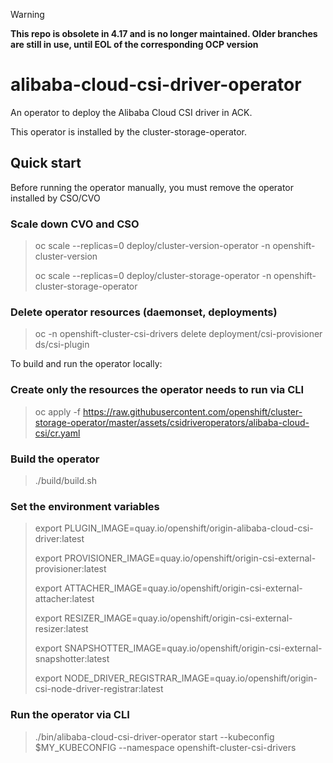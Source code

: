 > [!warning]
> **This repo is obsolete in 4.17 and is no longer maintained. Older branches are still in use, until EOL of the corresponding OCP version**

# alibaba-cloud-csi-driver-operator
An operator to deploy the Alibaba Cloud CSI driver in ACK.

This operator is installed by the cluster-storage-operator.

## Quick start
Before running the operator manually, you must remove the operator installed by CSO/CVO

### Scale down CVO and CSO
> oc scale --replicas=0 deploy/cluster-version-operator -n openshift-cluster-version
> 
> oc scale --replicas=0 deploy/cluster-storage-operator -n openshift-cluster-storage-operator

### Delete operator resources (daemonset, deployments)
> oc -n openshift-cluster-csi-drivers delete deployment/csi-provisioner ds/csi-plugin

To build and run the operator locally:
### Create only the resources the operator needs to run via CLI
> oc apply -f https://raw.githubusercontent.com/openshift/cluster-storage-operator/master/assets/csidriveroperators/alibaba-cloud-csi/cr.yaml

### Build the operator
> ./build/build.sh

### Set the environment variables
> export PLUGIN_IMAGE=quay.io/openshift/origin-alibaba-cloud-csi-driver:latest
> 
> export PROVISIONER_IMAGE=quay.io/openshift/origin-csi-external-provisioner:latest
> 
> export ATTACHER_IMAGE=quay.io/openshift/origin-csi-external-attacher:latest
> 
> export RESIZER_IMAGE=quay.io/openshift/origin-csi-external-resizer:latest
> 
> export SNAPSHOTTER_IMAGE=quay.io/openshift/origin-csi-external-snapshotter:latest
> 
> export NODE_DRIVER_REGISTRAR_IMAGE=quay.io/openshift/origin-csi-node-driver-registrar:latest
> 

### Run the operator via CLI
> ./bin/alibaba-cloud-csi-driver-operator start --kubeconfig $MY_KUBECONFIG --namespace openshift-cluster-csi-drivers
